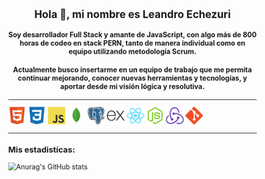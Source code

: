 <div>
  <h2 align="center">Hola 👋, mi nombre es Leandro Echezuri</h2>
  <h4 align="center">
    Soy desarrollador Full Stack y amante de JavaScript, con algo más de 800 horas de codeo en stack PERN, tanto de manera individual como en equipo utilizando metodología Scrum.</h4>
  <h4 align="center">Actualmente busco insertarme en un equipo de trabajo que me permita continuar mejorando, conocer nuevas herramientas y tecnologías, y aportar desde mi visión lógica y resolutiva.
    
    
  </h4>
</div>

--- 

<div align="left">
  <img
    src="https://github.com/devicons/devicon/blob/master/icons/html5/html5-original.svg"
    title="HTML"
    alt="HTML"
    width="36"
    height="36"
  />
  <img
    src="https://github.com/devicons/devicon/blob/master/icons/css3/css3-plain.svg"
    title="CSS"
    alt="CSS"
    width="36"
    height="36"
  />
  <img
    src="https://github.com/devicons/devicon/blob/master/icons/javascript/javascript-original.svg"
    title="JS"
    alt="JS"
    width="36"
    height="36"
  />
  <img
    src="https://github.com/devicons/devicon/blob/master/icons/mongodb/mongodb-original.svg"
    title="MongoDB"
    alt="MongoDB"
    width="36"
    height="36"
  />
  <img
    src="https://github.com/devicons/devicon/blob/master/icons/postgresql/postgresql-original.svg"
    title="PostgreSQL"
    alt="PostgreSQL"
    width="36"
    height="36"
  />
  <img
    src="https://github.com/devicons/devicon/blob/master/icons/express/express-original.svg"
    title="Express"
    alt="HTML"
    width="36"
    height="36"
  />
  <img
    src="https://github.com/devicons/devicon/blob/master/icons/react/react-original.svg"
    title="React"
    alt="React"
    width="36"
    height="36"
  />
  <img
    src="https://github.com/devicons/devicon/blob/master/icons/nodejs/nodejs-original.svg"
    title="NodeJS"
    alt="NodeJS"
    width="36"
    height="36"
  />
   <img
    src="https://github.com/devicons/devicon/blob/master/icons/redux/redux-original.svg"
    title="VScode"
    alt="VScode"
    width="36"
    height="36"
  />
  <img
    src="https://github.com/devicons/devicon/blob/master/icons/git/git-original.svg"
    title="Git"
    alt="Git"
    width="36"
    height="36"
  />
 
</div>

--- 




  ### Mis estadistícas:
![Anurag's GitHub stats](https://github-readme-stats-git-masterrstaa-rickstaa.vercel.app/api?username=echezuri&show_icons=true&hide_border=true&theme=react)


